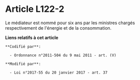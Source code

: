 # Article L122-2

Le médiateur est nommé pour six ans par les ministres chargés respectivement de l'énergie et de la consommation.

**Liens relatifs à cet article**

	**Codifié par**:

	  - Ordonnance n°2011-504 du 9 mai 2011 - art. (V)

	**Modifié par**:

	  - Loi n°2017-55 du 20 janvier 2017 - art. 37
